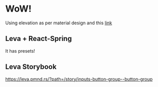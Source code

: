 # WoW!

Using elevation as per material design and this [link](https://medium.muz.li/mastering-elevation-for-dark-ui-a-comprehensive-guide-04cc770dd0d6)

## Leva + React-Spring

It has presets!

## Leva Storybook

https://leva.pmnd.rs/?path=/story/inputs-button-group--button-group
